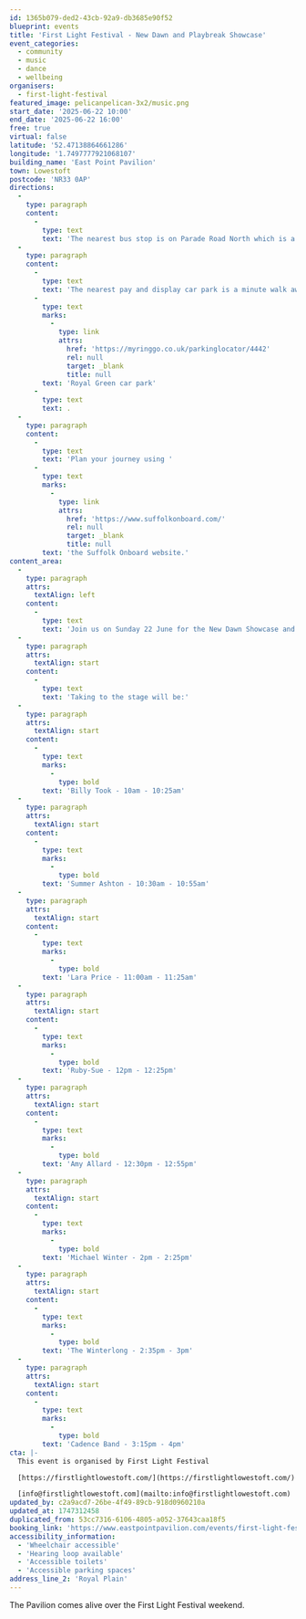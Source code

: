 ```yaml
---
id: 1365b079-ded2-43cb-92a9-db3685e90f52
blueprint: events
title: 'First Light Festival - New Dawn and Playbreak Showcase'
event_categories:
  - community
  - music
  - dance
  - wellbeing
organisers:
  - first-light-festival
featured_image: pelicanpelican-3x2/music.png
start_date: '2025-06-22 10:00'
end_date: '2025-06-22 16:00'
free: true
virtual: false
latitude: '52.47138864661286'
longitude: '1.7497777921068107'
building_name: 'East Point Pavilion'
town: Lowestoft
postcode: 'NR33 0AP'
directions:
  -
    type: paragraph
    content:
      -
        type: text
        text: 'The nearest bus stop is on Parade Road North which is a three minute walk from East Point Pavilion. There is a selection of buses which connect us to the town centre for example, No X2, X22 and 109.'
  -
    type: paragraph
    content:
      -
        type: text
        text: 'The nearest pay and display car park is a minute walk away at '
      -
        type: text
        marks:
          -
            type: link
            attrs:
              href: 'https://myringgo.co.uk/parkinglocator/4442'
              rel: null
              target: _blank
              title: null
        text: 'Royal Green car park'
      -
        type: text
        text: .
  -
    type: paragraph
    content:
      -
        type: text
        text: 'Plan your journey using '
      -
        type: text
        marks:
          -
            type: link
            attrs:
              href: 'https://www.suffolkonboard.com/'
              rel: null
              target: _blank
              title: null
        text: 'the Suffolk Onboard website.'
content_area:
  -
    type: paragraph
    attrs:
      textAlign: left
    content:
      -
        type: text
        text: 'Join us on Sunday 22 June for the New Dawn Showcase and discover some of the best emerging musical talent from Suffolk & Norfolk aged 14 - 25.'
  -
    type: paragraph
    attrs:
      textAlign: start
    content:
      -
        type: text
        text: 'Taking to the stage will be:'
  -
    type: paragraph
    attrs:
      textAlign: start
    content:
      -
        type: text
        marks:
          -
            type: bold
        text: 'Billy Took - 10am - 10:25am'
  -
    type: paragraph
    attrs:
      textAlign: start
    content:
      -
        type: text
        marks:
          -
            type: bold
        text: 'Summer Ashton - 10:30am - 10:55am'
  -
    type: paragraph
    attrs:
      textAlign: start
    content:
      -
        type: text
        marks:
          -
            type: bold
        text: 'Lara Price - 11:00am - 11:25am'
  -
    type: paragraph
    attrs:
      textAlign: start
    content:
      -
        type: text
        marks:
          -
            type: bold
        text: 'Ruby-Sue - 12pm - 12:25pm'
  -
    type: paragraph
    attrs:
      textAlign: start
    content:
      -
        type: text
        marks:
          -
            type: bold
        text: 'Amy Allard - 12:30pm - 12:55pm'
  -
    type: paragraph
    attrs:
      textAlign: start
    content:
      -
        type: text
        marks:
          -
            type: bold
        text: 'Michael Winter - 2pm - 2:25pm'
  -
    type: paragraph
    attrs:
      textAlign: start
    content:
      -
        type: text
        marks:
          -
            type: bold
        text: 'The Winterlong - 2:35pm - 3pm'
  -
    type: paragraph
    attrs:
      textAlign: start
    content:
      -
        type: text
        marks:
          -
            type: bold
        text: 'Cadence Band - 3:15pm - 4pm'
cta: |-
  This event is organised by First Light Festival

  [https://firstlightlowestoft.com/](https://firstlightlowestoft.com/)

  [info@firstlightlowestoft.com](mailto:info@firstlightlowestoft.com)
updated_by: c2a9acd7-26be-4f49-89cb-918d0960210a
updated_at: 1747312458
duplicated_from: 53cc7316-6106-4805-a052-37643caa18f5
booking_link: 'https://www.eastpointpavilion.com/events/first-light-festival-new-dawn-and-playbreak-showcase'
accessibility_information:
  - 'Wheelchair accessible'
  - 'Hearing loop available'
  - 'Accessible toilets'
  - 'Accessible parking spaces'
address_line_2: 'Royal Plain'
---
```

The Pavilion comes alive over the First Light Festival weekend.